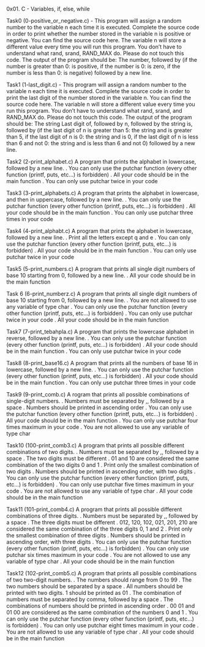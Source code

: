 0x01. C - Variables, if, else, while

Task0 (0-positive_or_negative.c) - This program will assign a random number to the variable n each time it is executed. Complete the source code in order to print whether the number stored in the variable n is positive or negative. You can find the source code here. The variable n will store a different value every time you will run this program. You don’t have to understand what rand, srand, RAND_MAX do. Please do not touch this code. The output of the program should be: The number, followed by (if the number is greater than 0: is positive, if the number is 0: is zero, if the number is less than 0: is negative) followed by a new line.

Task1 (1-last_digit.c) - This program will assign a random number to the variable n each time it is executed. Complete the source code in order to print the last digit of the number stored in the variable n. You can find the source code here. The variable n will store a different value every time you run this program. You don’t have to understand what rand, srand, and RAND_MAX do. Please do not touch this code. The output of the program should be: The string Last digit of, followed by n, followed by the string is, followed by (if the last digit of n is greater than 5: the string and is greater than 5, if the last digit of n is 0: the string and is 0, if the last digit of n is less than 6 and not 0: the string and is less than 6 and not 0) followed by a new line.

Task2 (2-print_alphabet.c)
A program that prints the alphabet in lowercase, followed by a new line.
. You can only use the putchar function (every other function (printf, puts, etc…) is forbidden)
. All your code should be in the main function
. You can only use putchar twice in your code

Task3 (3-print_alphabets.c)
A program that prints the alphabet in lowercase, and then in uppercase, followed by a new line.
. You can only use the putchar function (every other function (printf, puts, etc…) is forbidden)
. All your code should be in the main function
. You can only use putchar three times in your code

Task4 (4-print_alphabt.c)
A program that prints the alphabet in lowercase, followed by a new line.
. Print all the letters except q and e
. You can only use the putchar function (every other function (printf, puts, etc…) is forbidden)
. All your code should be in the main function
. You can only use putchar twice in your code

Task5 (5-print_numbers.c)
A program that prints all single digit numbers of base 10 starting from 0, followed by a new line.
. All your code should be in the main function

Task 6 (6-print_numberz.c)
A program that prints all single digit numbers of base 10 starting from 0, followed by a new line.
. You are not allowed to use any variable of type char
. You can only use the putchar function (every other function (printf, puts, etc…) is forbidden)
. You can only use putchar twice in your code
. All your code should be in the main function

Task7 (7-print_tebahpla.c)
A program that prints the lowercase alphabet in reverse, followed by a new line.
. You can only use the putchar function (every other function (printf, puts, etc…) is forbidden)
. All your code should be in the main function
. You can only use putchar twice in your code

Task8 (8-print_base16.c)
A program that prints all the numbers of base 16 in lowercase, followed by a new line.
. You can only use the putchar function (every other function (printf, puts, etc…) is forbidden)
. All your code should be in the main function
. You can only use putchar three times in your code

Task9 (9-print_comb.c)
A rogram that prints all possible combinations of single-digit numbers.
. Numbers must be separated by ,, followed by a space
. Numbers should be printed in ascending order
. You can only use the putchar function (every other function (printf, puts, etc…) is forbidden)
. All your code should be in the main function
. You can only use putchar four times maximum in your code
. You are not allowed to use any variable of type char

Task10 (100-print_comb3.c)
A program that prints all possible different combinations of two digits.
. Numbers must be separated by ,, followed by a space
. The two digits must be different
. 01 and 10 are considered the same combination of the two digits 0 and 1
. Print only the smallest combination of two digits
. Numbers should be printed in ascending order, with two digits
. You can only use the putchar function (every other function (printf, puts, etc…) is forbidden)
. You can only use putchar five times maximum in your code
. You are not allowed to use any variable of type char
. All your code should be in the main function

Task11 (101-print_comb4.c)
A program that prints all possible different combinations of three digits.
. Numbers must be separated by ,, followed by a space
. The three digits must be different
. 012, 120, 102, 021, 201, 210 are considered the same combination of the three digits 0, 1 and 2
. Print only the smallest combination of three digits
. Numbers should be printed in ascending order, with three digits
. You can only use the putchar function (every other function (printf, puts, etc…) is forbidden)
. You can only use putchar six times maximum in your code
. You are not allowed to use any variable of type char
. All your code should be in the main function

Task12 (102-print_comb5.c)
A program that prints all possible combinations of two two-digit numbers.
. The numbers should range from 0 to 99
. The two numbers should be separated by a space
. All numbers should be printed with two digits. 1 should be printed as 01
. The combination of numbers must be separated by comma, followed by a space
. The combinations of numbers should be printed in ascending order
. 00 01 and 01 00 are considered as the same combination of the numbers 0 and 1
. You can only use the putchar function (every other function (printf, puts, etc…) is forbidden)
. You can only use putchar eight times maximum in your code
. You are not allowed to use any variable of type char
. All your code should be in the main function
